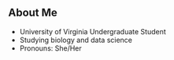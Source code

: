 ## About Me

- University of Virginia Undergraduate Student
- Studying biology and data science
- Pronouns: She/Her

